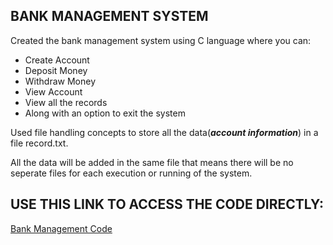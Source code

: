 ## BANK MANAGEMENT SYSTEM

Created the bank management system using C language where you can:

* Create Account
* Deposit Money
* Withdraw Money
* View Account
* View all the records
* Along with an option to exit the system

Used file handling concepts to store all the data(**_account information_**) in a file record.txt.

All the data will be added in the same file that means there will be no seperate files for each execution or running of the system.

## USE THIS LINK TO ACCESS THE CODE DIRECTLY:
[Bank Management Code](https://github.com/ArchismwanChatterjee/Mini-Projects/blob/main/bank_management.c)
